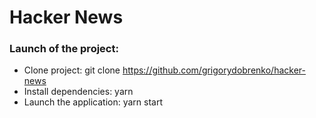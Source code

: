#  Hacker News #

###  Launch of the project: ###

* Clone project: git clone https://github.com/grigorydobrenko/hacker-news
* Install dependencies: yarn
* Launch the application: yarn start
